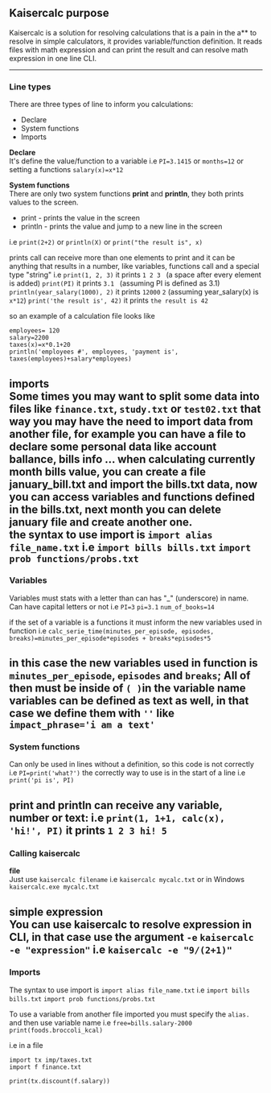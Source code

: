 ## Kaisercalc purpose
    
Kaisercalc is a solution for resolving calculations that is a pain in the a** to resolve in simple calculators, it provides variable/function definition. It reads files with math expression and can print the result and can resolve math expression in one line CLI.

---
### Line types
There are three types of line to inform you calculations:
* Declare
* System functions
* Imports

**Declare**  
It's define the value/function to a variable 
i.e
``PI=3.1415`` or ``months=12`` or setting a functions ``salary(x)=x*12``

**System functions**  
There are only two system functions **print** and **println**, they both prints values to the screen.
* print - prints the value in the screen
* println - prints the value and jump to a new line in the screen

i.e
``print(2+2)`` or  ``println(X)`` or ``print("the result is", x)``

prints call can receive more than one elements to print and it can be anything that results in a number, like variables, functions call and a special type "string"
i.e
`print(1, 2, 3)` it prints `1 2 3 ` (a space after every element is added)
`print(PI)` it prints `3.1 ` (assuming PI is defined as 3.1)
`println(year_salary(1000), 2)` it prints 
`12000`
`2`
(assuming year_salary(x) is `x*12`)
`print('the result is', 42)` it prints `the result is 42`

so an example of a calculation file looks like
```
employees= 120
salary=2200
taxes(x)=x*0.1+20
println('employees #', employees, 'payment is', taxes(employees)+salary*employees)
```

**imports**  
Some times you may want to split some data into files like `finance.txt`, `study.txt` or `test02.txt`
that way you may have the need to import data from another file, for example
you can have a file to declare some personal data like account ballance, bills info ... when calculating currently month bills value, you can create a file january_bill.txt and import the bills.txt data, now you can access variables and functions defined in the bills.txt, next month you can delete january file and create another one.  
the syntax to use import is `import alias file_name.txt`
i.e
`import bills bills.txt` `import prob functions/probs.txt`
---
### Variables  
Variables must stats with a letter than can has "_" (underscore) in name.
Can have capital letters or not
i.e
`PI=3` `pi=3.1` `num_of_books=14`

if the set of a variable is a functions it must inform the new variables used in function
i.e
`
calc_serie_time(minutes_per_episode, episodes, breaks)=minutes_per_episode*episodes + breaks*episodes*5
`

in this case the new variables used in function is `minutes_per_episode`, `episodes` and `breaks`; 
All of then must be inside of `( )`in the variable name  
variables can be defined as text as well, in that case we define them with `''` like `impact_phrase='i am a text'`
---
### System functions  
Can only be used in lines without a definition, so this code is not correctly
i.e
`PI=print('what?')`
the correctly way to use is in the start of a line
i.e
`print('pi is', PI)`

print and println can receive any variable, number or text:
i.e
`print(1, 1+1, calc(x), 'hi!', PI)` it prints `1 2 3 hi! 5`
---
### Calling kaisercalc  
**file**  
Just use `kaisercalc filename`
i.e
`kaisercalc mycalc.txt` or in Windows `kaisercalc.exe mycalc.txt`

**simple expression**  
You can use kaisercalc to resolve expression in CLI, in that case use the argument `-e` `kaisercalc -e "expression"`
i.e
`kaisercalc -e "9/(2+1)"`
---
### Imports  
The syntax to use import is `import alias file_name.txt`
i.e
`import bills bills.txt` `import prob functions/probs.txt`

To use a variable from another file imported you must specify the `alias.` and then use variable name 
i.e
`free=bills.salary-2000` `print(foods.broccoli_kcal)`

i.e in a file
```
import tx imp/taxes.txt
import f finance.txt

print(tx.discount(f.salary))
```